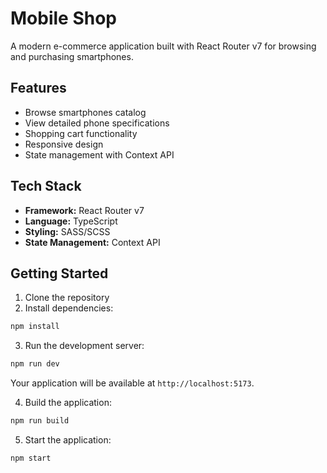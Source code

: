 # Mobile Shop

A modern e-commerce application built with React Router v7 for browsing and purchasing smartphones.

## Features

- Browse smartphones catalog
- View detailed phone specifications
- Shopping cart functionality
- Responsive design
- State management with Context API

## Tech Stack

- **Framework:** React Router v7
- **Language:** TypeScript
- **Styling:** SASS/SCSS
- **State Management:** Context API

## Getting Started

1. Clone the repository
2. Install dependencies:

```sh
npm install
```

3. Run the development server:

```sh
npm run dev
```

Your application will be available at `http://localhost:5173`.

4. Build the application:

```sh
npm run build
```

5. Start the application:

```sh
npm start
```
